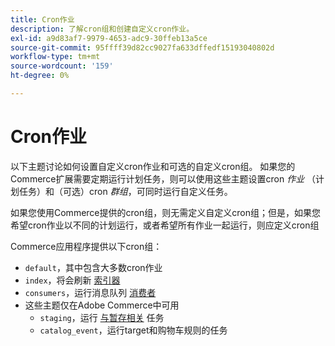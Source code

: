 ```yaml
---
title: Cron作业
description: 了解cron组和创建自定义cron作业。
exl-id: a9d83af7-9979-4653-adc9-30ffeb13a5ce
source-git-commit: 95ffff39d82cc9027fa633dffedf15193040802d
workflow-type: tm+mt
source-wordcount: '159'
ht-degree: 0%

---
```


# Cron作业

以下主题讨论如何设置自定义cron作业和可选的自定义cron组。 如果您的Commerce扩展需要定期运行计划任务，则可以使用这些主题设置cron _作业_ （计划任务）和（可选）cron _群组_，可同时运行自定义任务。

如果您使用Commerce提供的cron组，则无需定义自定义cron组；但是，如果您希望cron作业以不同的计划运行，或者希望所有作业一起运行，则应定义cron组

Commerce应用程序提供以下cron组：

- `default`，其中包含大多数cron作业
- `index`，将会刷新 [索引器](../cli/manage-indexers.md)
- `consumers`，运行消息队列 [消费者](../cli/start-message-queues.md)
- 这些主题仅在Adobe Commerce中可用
   - `staging`，运行 [与暂存相关](https://docs.magento.com/user-guide/cms/content-staging.html) 任务
   - `catalog_event`，运行target和购物车规则的任务
